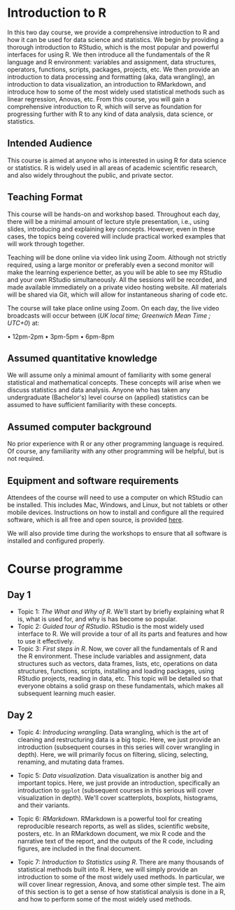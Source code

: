# Introduction to R

In this two day course, we provide a comprehensive introduction to R and how it can be used for data science and statistics. We begin by providing a thorough introduction to RStudio, which is the most popular and powerful interfaces for using R. We then introduce all the fundamentals of the R language and R environment: variables and assignment, data structures, operators, functions, scripts, packages, projects, etc. We then provide an introduction to data processing and formatting (aka, data wrangling), an introduction to data visualization, an introduction to RMarkdown, and introduce how to some of the most widely used statistical methods such as linear regression, Anovas, etc. From this course, you will gain a comprehensive introduction to R, which will serve as foundation for progressing further with R to any kind of data analysis, data science, or statistics.

## Intended Audience

This course is aimed at anyone who is interested in using R for data science or statistics. R is widely used in all areas of academic scientific research, and also widely throughout the public, and private sector.

## Teaching Format

This course will be hands-on and workshop based. Throughout each day, there will be a minimal amount of lecture style presentation, i.e., using slides, introducing and explaining key concepts. However, even in these cases, the topics being covered will include practical worked examples that will work through together.

Teaching will be done online via video link using Zoom. Although not strictly required, using a large monitor or preferably even a second monitor will make the learning experience better, as you will be able to see my RStudio and your own RStudio simultaneously. All the sessions will be recorded, and made available immediately on a private video hosting website. All materials will be shared via Git, which will allow for instantaneous sharing of code etc.

The course will take place online using Zoom. On each day, the live video broadcasts will occur between (*UK local time; Greenwich Mean Time ; UTC+0*) at:

• 12pm-2pm
• 3pm-5pm
• 6pm-8pm

## Assumed quantitative knowledge

We will assume only a minimal amount of familiarity with some general
statistical and mathematical concepts. These concepts will arise when we
discuss statistics and data analysis. Anyone who has taken any undergraduate
(Bachelor's) level course on (applied) statistics can be assumed to have
sufficient familiarity with these concepts.

## Assumed computer background

No prior experience with R or any other programming language is required.
Of course, any familiarity with any other programming will be helpful, but is not
required.  

## Equipment and software requirements

Attendees of the course will need to use a computer on which RStudio can be installed. This includes Mac, Windows, and Linux, but not tablets or other mobile devices. Instructions on how to install and configure all
the required software, which is all free and open source, is provided [here](software.md). 

We will
also provide time during the workshops to ensure that all software is installed
and configured properly.

# Course programme 

## Day 1 

* Topic 1: *The What and Why of R*. We'll start by briefly explaining what R is, what is used for, and why is has become so popular.
* Topic 2: *Guided tour of RStudio*. RStudio is the most widely used interface to R. We will provide a tour of all its parts and features and how to use it effectively.
* Topic 3: *First steps in R*. Now, we cover all the fundamentals of R and the R environment. These include variables and assignment, data structures such as vectors, data frames, lists, etc, operations on data structures, functions, scripts, installing and loading packages, using RStudio projects, reading in data, etc. This topic will be detailed so that everyone obtains a solid grasp on these fundamentals, which makes all subsequent learning much easier.

## Day 2

* Topic 4: *Introducing wrangling*. Data wrangling, which is the art of cleaning and restructuring data is a big topic. Here, we just provide an introduction (subsequent courses in this series will cover wrangling in depth). Here, we will primarily focus on filtering, slicing, selecting, renaming, and mutating data frames.

* Topic 5: *Data visualization*. Data visualization is another big and important topics. Here, we just provide an introduction, specifically an introduction to `ggplot` (subsequent courses in this serious will cover visualization in depth). We'll cover scatterplots, boxplots, histograms, and their variants.

* Topic 6: *RMarkdown*. RMarkdown is a powerful tool for creating reproducible research reports, as well as slides, scientific website, posters, etc. In an RMarkdown document, we mix R code and the narrative text of the report, and the outputs of the R code, including figures, are included in the final document.

* Topic 7: *Introduction to Statistics using R*. There are many thousands of statistical methods built into R. Here, we will simply provide an introduction to some of the most widely used methods. In particular, we will cover linear regression, Anova, and some other simple test. The aim of this section is to get a sense of how statistical analysis is done in a R, and how to perform some of the most widely used methods.



